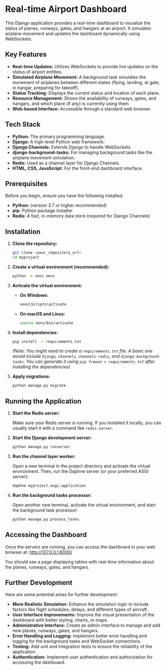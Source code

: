 # Real-time Airport Dashboard

This Django application provides a real-time dashboard to visualize the status of planes, runways, gates, and hangars at an airport. It simulates airplane movement and updates the dashboard dynamically using WebSockets.

## Key Features

*   **Real-time Updates:**  Utilizes WebSockets to provide live updates on the status of airport entities.
*   **Simulated Airplane Movement:**  A background task simulates the movement of airplanes between different states (flying, landing, at gate, in hangar, preparing for takeoff).
*   **Status Tracking:**  Displays the current status and location of each plane.
*   **Resource Management:**  Shows the availability of runways, gates, and hangars, and which plane (if any) is currently using them.
*   **Web-based Interface:**  Accessible through a standard web browser.

## Tech Stack

*   **Python:**  The primary programming language.
*   **Django:**  A high-level Python web framework.
*   **Django Channels:**  Extends Django to handle WebSockets.
*   **django-background-tasks:**  For managing background tasks like the airplane movement simulation.
*   **Redis:**  Used as a channel layer for Django Channels.
*   **HTML, CSS, JavaScript:**  For the front-end dashboard interface.

## Prerequisites

Before you begin, ensure you have the following installed:

*   **Python:** (version 3.7 or higher recommended)
*   **pip:**  Python package installer
*   **Redis:**  A fast, in-memory data store (required for Django Channels)

## Installation

1. **Clone the repository:**

    ```bash
    git clone <your_repository_url>
    cd myproject
    ```

2. **Create a virtual environment (recommended):**

    ```bash
    python -m venv venv
    ```

3. **Activate the virtual environment:**

    *   **On Windows:**

        ```bash
        venv\Scripts\activate
        ```

    *   **On macOS and Linux:**

        ```bash
        source venv/bin/activate
        ```

4. **Install dependencies:**

    ```bash
    pip install -r requirements.txt
    ```
    *(Note: You might need to create a `requirements.txt` file. A basic one would include `Django`, `channels`, `channels-redis`, and `django-background-tasks`. You can generate it using `pip freeze > requirements.txt` after installing the dependencies)*

5. **Apply migrations:**

    ```bash
    python manage.py migrate
    ```

## Running the Application

1. **Start the Redis server:**

    Make sure your Redis server is running. If you installed it locally, you can usually start it with a command like `redis-server`.

2. **Start the Django development server:**

    ```bash
    python manage.py runserver
    ```

3. **Run the channel layer worker:**

    Open a new terminal in the project directory and activate the virtual environment. Then, run the Daphne server (or your preferred ASGI server):

    ```bash
    daphne myproject.asgi:application
    ```

4. **Run the background tasks processor:**

    Open another new terminal, activate the virtual environment, and start the background task processor:

    ```bash
    python manage.py process_tasks
    ```

## Accessing the Dashboard

Once the servers are running, you can access the dashboard in your web browser at:
http://127.0.0.1:8000/


You should see a page displaying tables with real-time information about the planes, runways, gates, and hangars.

## Further Development

Here are some potential areas for further development:

*   **More Realistic Simulation:** Enhance the simulation logic to include factors like flight schedules, delays, and different types of aircraft.
*   **User Interface Improvements:**  Improve the visual presentation of the dashboard with better styling, charts, or maps.
*   **Administrative Interface:** Create an admin interface to manage and add new planes, runways, gates, and hangars.
*   **Error Handling and Logging:** Implement better error handling and logging for the background tasks and WebSocket connections.
*   **Testing:** Add unit and integration tests to ensure the reliability of the application.
*   **Authentication:** Implement user authentication and authorization for accessing the dashboard.